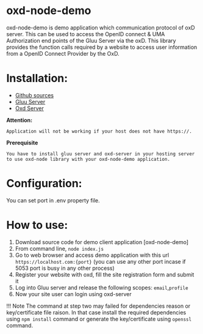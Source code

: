 # oxd-node-demo

oxd-node-demo is demo application which communication protocol of oxD server. This can be used to access the OpenID connect & UMA Authorization end points of the Gluu Server via the oxD. This library provides the function calls required by a website to access user information from a OpenID Connect Provider by the OxD.

# Installation:

* [Github sources](https://github.com/GluuFederation/oxd-node)
* [Gluu Server](https://www.gluu.org/docs/deployment/ubuntu/)
* [Oxd Server](https://oxd.gluu.org/docs/install/)

**Attention:**
```
Application will not be working if your host does not have https://.
```

**Prerequisite**
```
You have to install gluu server and oxd-server in your hosting server to use oxd-node library with your oxd-node-demo application.
```

# Configuration:

You can set port in .env property file.

# How to use:

1. Download source code for demo client application [oxd-node-demo]
1. From command line, `node index.js`
1. Go to web browser and access demo application with this url `https://localhost.com:{port}` (you can use any other port incase if 5053 port is busy in any other process)
1. Register your website with oxd, fill the site registration form and submit it
1. Log into Gluu server and release the following scopes: `email`,`profile`
1. Now your site user can login using oxd-server

!!! Note
    The command at step two may failed for dependencies reason or key/certificate file raison. In that case install the required dependencies using `npm install` command or generate the key/certificate using `openssl` command. 
